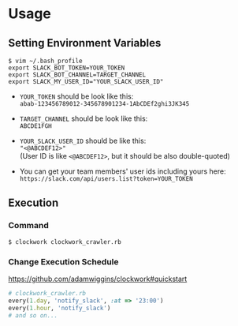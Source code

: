 # Usage
## Setting Environment Variables
```
$ vim ~/.bash_profile
export SLACK_BOT_TOKEN=YOUR_TOKEN
export SLACK_BOT_CHANNEL=TARGET_CHANNEL
export SLACK_MY_USER_ID="YOUR_SLACK_USER_ID"
```
* `YOUR_TOKEN` should be look like this:  
`abab-123456789012-345678901234-1AbCDEf2ghi3JK345`
* `TARGET_CHANNEL` should be look like this:  
`ABCDE1FGH`
* `YOUR_SLACK_USER_ID` should be like this:  
`"<@ABCDEF12>"`  
(User ID is like `<@ABCDEF12>`, but it should be also double-quoted)

* You can get your team members' user ids including yours here:  
`https://slack.com/api/users.list?token=YOUR_TOKEN`

## Execution
### Command
```
$ clockwork clockwork_crawler.rb
```
### Change Execution Schedule
https://github.com/adamwiggins/clockwork#quickstart

```ruby
# clockwork_crawler.rb
every(1.day, 'notify_slack', :at => '23:00')
every(1.hour, 'notify_slack')
# and so on...
```
